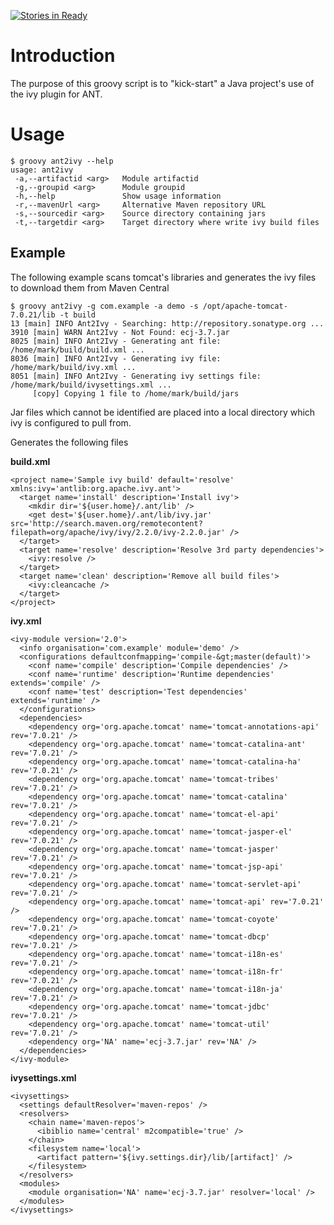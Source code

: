 [![Stories in Ready](https://badge.waffle.io/myspotontheweb/ant2ivy.png?label=ready)](http://waffle.io/myspotontheweb/ant2ivy) 

Introduction
============
The purpose of this groovy script is to "kick-start" a Java project's use of
the ivy plugin for ANT.

Usage
=====

    $ groovy ant2ivy --help
    usage: ant2ivy
     -a,--artifactid <arg>   Module artifactid
     -g,--groupid <arg>      Module groupid
     -h,--help               Show usage information
     -r,--mavenUrl <arg>     Alternative Maven repository URL
     -s,--sourcedir <arg>    Source directory containing jars
     -t,--targetdir <arg>    Target directory where write ivy build files

Example
-------
The following example scans tomcat's libraries and generates the ivy files to download them from Maven Central

    $ groovy ant2ivy -g com.example -a demo -s /opt/apache-tomcat-7.0.21/lib -t build
    13 [main] INFO Ant2Ivy - Searching: http://repository.sonatype.org ...
    3910 [main] WARN Ant2Ivy - Not Found: ecj-3.7.jar
    8025 [main] INFO Ant2Ivy - Generating ant file: /home/mark/build/build.xml ...
    8036 [main] INFO Ant2Ivy - Generating ivy file: /home/mark/build/ivy.xml ...
    8051 [main] INFO Ant2Ivy - Generating ivy settings file: /home/mark/build/ivysettings.xml ...
         [copy] Copying 1 file to /home/mark/build/jars

Jar files which cannot be identified are placed into a local directory which 
ivy is configured to pull from.

Generates the following files

**build.xml**

    <project name='Sample ivy build' default='resolve' xmlns:ivy='antlib:org.apache.ivy.ant'>
      <target name='install' description='Install ivy'>
        <mkdir dir='${user.home}/.ant/lib' />
        <get dest='${user.home}/.ant/lib/ivy.jar' src='http://search.maven.org/remotecontent?filepath=org/apache/ivy/ivy/2.2.0/ivy-2.2.0.jar' />
      </target>
      <target name='resolve' description='Resolve 3rd party dependencies'>
        <ivy:resolve />
      </target>
      <target name='clean' description='Remove all build files'>
        <ivy:cleancache />
      </target>
    </project>


**ivy.xml**

    <ivy-module version='2.0'>
      <info organisation='com.example' module='demo' />
      <configurations defaultconfmapping='compile-&gt;master(default)'>
        <conf name='compile' description='Compile dependencies' />
        <conf name='runtime' description='Runtime dependencies' extends='compile' />
        <conf name='test' description='Test dependencies' extends='runtime' />
      </configurations>
      <dependencies>
        <dependency org='org.apache.tomcat' name='tomcat-annotations-api' rev='7.0.21' />
        <dependency org='org.apache.tomcat' name='tomcat-catalina-ant' rev='7.0.21' />
        <dependency org='org.apache.tomcat' name='tomcat-catalina-ha' rev='7.0.21' />
        <dependency org='org.apache.tomcat' name='tomcat-tribes' rev='7.0.21' />
        <dependency org='org.apache.tomcat' name='tomcat-catalina' rev='7.0.21' />
        <dependency org='org.apache.tomcat' name='tomcat-el-api' rev='7.0.21' />
        <dependency org='org.apache.tomcat' name='tomcat-jasper-el' rev='7.0.21' />
        <dependency org='org.apache.tomcat' name='tomcat-jasper' rev='7.0.21' />
        <dependency org='org.apache.tomcat' name='tomcat-jsp-api' rev='7.0.21' />
        <dependency org='org.apache.tomcat' name='tomcat-servlet-api' rev='7.0.21' />
        <dependency org='org.apache.tomcat' name='tomcat-api' rev='7.0.21' />
        <dependency org='org.apache.tomcat' name='tomcat-coyote' rev='7.0.21' />
        <dependency org='org.apache.tomcat' name='tomcat-dbcp' rev='7.0.21' />
        <dependency org='org.apache.tomcat' name='tomcat-i18n-es' rev='7.0.21' />
        <dependency org='org.apache.tomcat' name='tomcat-i18n-fr' rev='7.0.21' />
        <dependency org='org.apache.tomcat' name='tomcat-i18n-ja' rev='7.0.21' />
        <dependency org='org.apache.tomcat' name='tomcat-jdbc' rev='7.0.21' />
        <dependency org='org.apache.tomcat' name='tomcat-util' rev='7.0.21' />
        <dependency org='NA' name='ecj-3.7.jar' rev='NA' />
      </dependencies>
    </ivy-module>


**ivysettings.xml**

    <ivysettings>
      <settings defaultResolver='maven-repos' />
      <resolvers>
        <chain name='maven-repos'>
          <ibiblio name='central' m2compatible='true' />
        </chain>
        <filesystem name='local'>
          <artifact pattern='${ivy.settings.dir}/lib/[artifact]' />
        </filesystem>
      </resolvers>
      <modules>
        <module organisation='NA' name='ecj-3.7.jar' resolver='local' />
      </modules>
    </ivysettings>

